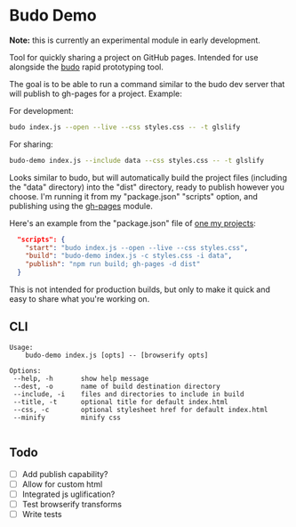 Budo Demo
=========

**Note:** this is currently an experimental module in early development.

Tool for quickly sharing a project on GitHub pages. Intended for use alongside the [budo](https://github.com/mattdesl/budo) rapid prototyping tool.

The goal is to be able to run a command similar to the budo dev server that will publish to gh-pages for a project. Example:

For development:

```bash
budo index.js --open --live --css styles.css -- -t glslify
``` 

For sharing:

```bash
budo-demo index.js --include data --css styles.css -- -t glslify
```

Looks similar to budo, but will automatically build the project files (including the "data" directory) into the "dist" directory, ready to publish however you choose. I'm running it from my "package.json" "scripts" option, and publishing using the [gh-pages](https://www.npmjs.com/package/gh-pages) module.

Here's an example from the "package.json" file of [one my projects](https://github.com/andyinabox/haar-visualizer/):

```json
  "scripts": {
    "start": "budo index.js --open --live --css styles.css",
    "build": "budo-demo index.js -c styles.css -i data",
    "publish": "npm run build; gh-pages -d dist"
  }
```

This is not intended for production builds, but only to make it quick and easy to share what you're working on.

CLI
---

```
Usage:
	budo-demo index.js [opts] -- [browserify opts]

Options:
 --help, -h       show help message
 --dest, -o       name of build destination directory
 --include, -i    files and directories to include in build
 --title, -t      optional title for default index.html
 --css, -c        optional stylesheet href for default index.html
 --minify         minify css
 
```

Todo
----

- [ ] Add publish capability?
- [ ] Allow for custom html
- [ ] Integrated js uglification?
- [ ] Test browserify transforms
- [ ] Write tests